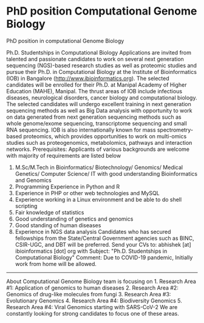 # PhD position Computational Genome Biology
PhD position in computational Genome Biology

Ph.D. Studentships in Computational Biology
Applications are invited from talented and passionate candidates to work on several next generation sequencing (NGS)-based research studies as well as proteomic studies and pursue their Ph.D. in Computational Biology at the Institute of Bioinformatics (IOB) in Bangalore (http://www.ibioinformatics.org). The selected candidates will be enrolled for their Ph.D. at Manipal Academy of Higher Education (MAHE), Manipal. The thrust areas of IOB include infectious diseases, neurological disorders, cancer biology and computational biology. The selected candidates will undergo excellent training in next generation sequencing methods as well as Big Data analysis with opportunity to work on data generated from next generation sequencing methods such as whole genome/exome sequencing, transcriptome sequencing and small RNA sequencing. IOB is also internationally known for mass spectrometry-based proteomics, which provides opportunities to work on multi-omics studies such as proteogenomics, metabolomics, pathways and interaction networks. 
Prerequisites:
Applicants of various backgrounds are welcome with majority of requirements are listed below
1.	M.Sc/M.Tech in Bioinformatics/ Biotechnology/ Genomics/ Medical Genetics/ Computer Science/ IT with good understanding Bioinformatics and Genomics
2.	Programming Experience in Python and R
3.	Experience in PHP or other web technologies and MySQL
4.	Experience working in a Linux environment and be able to do shell scripting
5.	Fair knowledge of statistics
6.	Good understanding of genetics and genomics
7.	Good standing of human diseases 
8.	Experience in NGS data analysis
Candidates who has secured fellowships from the State/Central Government agencies such as BINC, CSIR-UGC, and DBT will be preferred. 
Send your CVs to: abhishek [at] ibioinformatics [dot] org 
with Subject: "Ph.D. Studentships in Computational Biology" 
Comment: Due to COVID-19 pandemic, Initially work from home will be allowed.


---------------------
About 
Computational Genome Biology team is focusing on 1. Research Area #1: Application of genomics to human diseases 2. Research Area #2: Genomics of drug-like molecules from fungi 3. Research Area #3: Evolutionary Genomics 4. Research Area #4: Biodiversity Genomics 5. Research Area #4: Viral Genomics starting with SARS-CoV-2 We are constantly looking for strong candidates to focus one of these areas.
